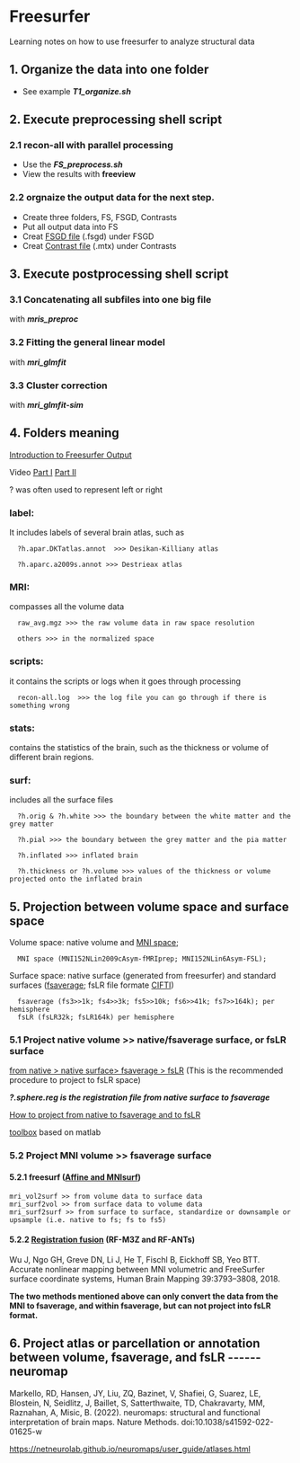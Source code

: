 # Freesurfer
Learning notes on how to use freesurfer to analyze structural data
## 1. Organize the data into one folder
- See example ***T1\_organize.sh***
## 2. Execute preprocessing shell script
  
   ### 2.1 recon-all with parallel processing
   - Use the ***FS_preprocess.sh*** 
   - View the results with **freeview**
   ### 2.2 orgnaize the output data for the next step.
   - Create three folders, FS, FSGD, Contrasts
   - Put all output data into FS
   - Creat [FSGD file](https://surfer.nmr.mgh.harvard.edu/fswiki/FsgdExamples) (.fsgd) under FSGD
   - Creat [Contrast file](https://surfer.nmr.mgh.harvard.edu/fswiki/FsgdExamples) (.mtx) under Contrasts


## 3. Execute postprocessing shell script

   ### 3.1 Concatenating all subfiles into one big file 
   with ***mris_preproc***
  
   ### 3.2 Fitting the general linear model 
   with ***mri_glmfit***
  
   ### 3.3 Cluster correction 
   with ***mri_glmfit-sim***
   
## 4. Folders meaning
[Introduction to Freesurfer Output](https://surfer.nmr.mgh.harvard.edu/fswiki/FsTutorial/OutputData_freeviewV6.0)

Video [Part I](https://www.youtube.com/watch?v=8Ict0Erh7_c)    [Part II](https://www.youtube.com/watch?v=KncPouQWAp0) 

? was often used to represent left or right
### label:
It includes labels of several brain atlas, such as 
```
  ?h.apar.DKTatlas.annot  >>> Desikan-Killiany atlas

  ?h.aparc.a2009s.annot >>> Destrieax atlas
```
### MRI:
compasses all the volume data
```
  raw_avg.mgz >>> the raw volume data in raw space resolution

  others >>> in the normalized space
```
### scripts:
it contains the scripts or logs when it goes through processing
```
  recon-all.log  >>> the log file you can go through if there is something wrong
```
### stats:
contains the statistics of the brain, such as the thickness or volume of different brain regions.

### surf:
includes all the surface files
```
  ?h.orig & ?h.white >>> the boundary between the white matter and the grey matter

  ?h.pial >>> the boundary between the grey matter and the pia matter

  ?h.inflated >>> inflated brain 

  ?h.thickness or ?h.volume >>> values of the thickness or volume projected onto the inflated brain
```
## 5. Projection between volume space and surface space
Volume space: native volume and [MNI space](https://www.lead-dbs.org/about-the-mni-spaces/);
```
  MNI space (MNI152NLin2009cAsym-fMRIprep; MNI152NLin6Asym-FSL);
```
Surface space: native surface (generated from freesurfer) and standard surfaces ([fsaverage](https://brainder.org/2016/05/31/downsampling-decimating-a-brain-surface/); fsLR file formate [CIFTI](https://balsa.wustl.edu/about/fileTypes))
```
  fsaverage (fs3>>1k; fs4>>3k; fs5>>10k; fs6>>41k; fs7>>164k); per hemisphere
  fsLR (fsLR32k; fsLR164k) per hemisphere 
```
### 5.1 Project native volume >> native/fsaverage surface, or fsLR surface

[from native > native surface> fsaverage > fsLR](https://github.com/MengYunWang/Freesurfer/blob/main/Resampling-FreeSurfer-HCP_5_8.pdf) (This is the recommended procedure to project to fsLR space) 

***?.sphere.reg is the registration file from native surface to fsaverage***

[How to project from native to fsaverage and to fsLR](https://osf.io/k89fh/wiki/Surface/)

[toolbox](https://github.com/DiedrichsenLab/surfAnalysis/tree/master) based on matlab

### 5.2 Project MNI volume >> fsaverage surface

#### 5.2.1 freesurf ([Affine and MNIsurf](https://github.com/ThomasYeoLab/CBIG/tree/master/stable_projects/registration/Wu2017_RegistrationFusion/freesurfer_baseline/utilities))
```
mri_vol2surf >> from volume data to surface data
mri_surf2vol >> from surface data to volume data
mri_surf2surf >> from surface to surface, standardize or downsample or upsample (i.e. native to fs; fs to fs5)
```
#### 5.2.2 [Registration fusion](https://github.com/ThomasYeoLab/CBIG/tree/master/stable_projects/registration/Wu2017_RegistrationFusion) (RF-M3Z and RF-ANTs) 

Wu J, Ngo GH, Greve DN, Li J, He T, Fischl B, Eickhoff SB, Yeo BTT. Accurate nonlinear mapping between MNI volumetric and FreeSurfer surface coordinate systems, Human Brain Mapping 39:3793–3808, 2018.

**The two methods mentioned above can only convert the data from the MNI to fsaverage, and within fsaverage, but can not project into fsLR format.**

## 6. Project atlas or parcellation or annotation between volume, fsaverage, and fsLR  ------  neuromap
Markello, RD, Hansen, JY, Liu, ZQ, Bazinet, V, Shafiei, G, Suarez, LE, Blostein, N, Seidlitz, J, Baillet, S, Satterthwaite, TD, Chakravarty, MM, Raznahan, A, Misic, B. (2022). neuromaps: structural and functional interpretation of brain maps. Nature Methods. doi:10.1038/s41592-022-01625-w

https://netneurolab.github.io/neuromaps/user_guide/atlases.html
